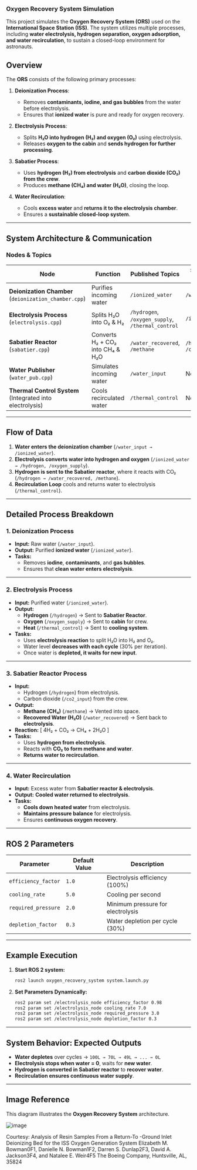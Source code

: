 
### **Oxygen Recovery System Simulation**

This project simulates the **Oxygen Recovery System (ORS)** used on the **International Space Station (ISS)**. The system utilizes multiple processes, including **water electrolysis, hydrogen separation, oxygen adsorption, and water recirculation**, to sustain a closed-loop environment for astronauts.

## **Overview**
The **ORS** consists of the following primary processes:

1. **Deionization Process**:
   - Removes **contaminants, iodine, and gas bubbles** from the water before electrolysis.
   - Ensures that **ionized water** is pure and ready for oxygen recovery.

2. **Electrolysis Process**:
   - Splits **H₂O into hydrogen (H₂) and oxygen (O₂)** using electrolysis.
   - Releases **oxygen to the cabin** and **sends hydrogen for further processing**.

3. **Sabatier Process**:
   - Uses **hydrogen (H₂) from electrolysis** and **carbon dioxide (CO₂) from the crew**.
   - Produces **methane (CH₄) and water (H₂O)**, closing the loop.

4. **Water Recirculation**:
   - Cools **excess water** and **returns it to the electrolysis chamber**.
   - Ensures a **sustainable closed-loop system**.

---

## **System Architecture & Communication**

### **Nodes & Topics**
| **Node** | **Function** | **Published Topics** | **Subscribed Topics** |
|----------|-------------|---------------------|---------------------|
| **Deionization Chamber** (`deionization_chamber.cpp`) | Purifies incoming water | `/ionized_water` | `/water_input` |
| **Electrolysis Process** (`electrolysis.cpp`) | Splits H₂O into O₂ & H₂ | `/hydrogen`, `/oxygen_supply`, `/thermal_control` | `/ionized_water` |
| **Sabatier Reactor** (`sabatier.cpp`) | Converts H₂ + CO₂ into CH₄ & H₂O | `/water_recovered`, `/methane` | `/hydrogen`, `/co2_input` |
| **Water Publisher** (`water_pub.cpp`) | Simulates incoming water | `/water_input` | None |
| **Thermal Control System** (Integrated into electrolysis) | Cools recirculated water | `/thermal_control` | None |

---

## **Flow of Data**
1. **Water enters the deionization chamber** (`/water_input → /ionized_water`).
2. **Electrolysis converts water into hydrogen and oxygen** (`/ionized_water → /hydrogen, /oxygen_supply`).
3. **Hydrogen is sent to the Sabatier reactor**, where it reacts with CO₂ (`/hydrogen → /water_recovered, /methane`).
4. **Recirculation Loop** cools and returns water to electrolysis (`/thermal_control`).

---

## **Detailed Process Breakdown**
### **1. Deionization Process**
- **Input:** Raw water (`/water_input`).
- **Output:** Purified **ionized water** (`/ionized_water`).
- **Tasks:**
  - Removes **iodine**, **contaminants**, and **gas bubbles**.
  - Ensures that **clean water enters electrolysis**.

---

### **2. Electrolysis Process**
- **Input:** Purified water (`/ionized_water`).
- **Output:**
  - **Hydrogen** (`/hydrogen`) → Sent to **Sabatier Reactor**.
  - **Oxygen** (`/oxygen_supply`) → Sent to **cabin** for crew.
  - **Heat** (`/thermal_control`) → Sent to **cooling system**.
- **Tasks:**
  - Uses **electrolysis reaction** to split H₂O into H₂ and O₂.
  - Water level **decreases with each cycle** (30% per iteration).
  - Once water is **depleted, it waits for new input**.

---

### **3. Sabatier Reactor Process**
- **Input:**
  - Hydrogen (`/hydrogen`) from electrolysis.
  - Carbon dioxide (`/co2_input`) from the crew.
- **Output:**
  - **Methane (CH₄)** (`/methane`) → Vented into space.
  - **Recovered Water (H₂O)** (`/water_recovered`) → Sent back to **electrolysis**.
- **Reaction:**
  \[
  4H₂ + CO₂ → CH₄ + 2H₂O
  \]
- **Tasks:**
  - Uses **hydrogen from electrolysis**.
  - Reacts with **CO₂ to form methane and water**.
  - **Returns water to recirculation**.

---

### **4. Water Recirculation**
- **Input:** Excess water from **Sabatier reactor & electrolysis**.
- **Output:** **Cooled water returned to electrolysis**.
- **Tasks:**
  - **Cools down heated water** from electrolysis.
  - **Maintains pressure balance** for electrolysis.
  - Ensures **continuous oxygen recovery**.

---

## **ROS 2 Parameters**
| **Parameter** | **Default Value** | **Description** |
|--------------|------------------|----------------|
| `efficiency_factor` | `1.0` | Electrolysis efficiency (100%) |
| `cooling_rate` | `5.0` | Cooling per second |
| `required_pressure` | `2.0` | Minimum pressure for electrolysis |
| `depletion_factor` | `0.3` | Water depletion per cycle (30%) |

---

## **Example Execution**
1. **Start ROS 2 system:**
   ```sh
   ros2 launch oxygen_recovery_system system.launch.py
   ```
2. **Set Parameters Dynamically:**
   ```sh
   ros2 param set /electrolysis_node efficiency_factor 0.98
   ros2 param set /electrolysis_node cooling_rate 7.0
   ros2 param set /electrolysis_node required_pressure 3.0
   ros2 param set /electrolysis_node depletion_factor 0.3
   ```

---

## **System Behavior: Expected Outputs**
- **Water depletes** over cycles → `100L → 70L → 49L → ... → 0L`
- **Electrolysis stops when water = 0**, waits for **new water**.
- **Hydrogen is converted in Sabatier reactor** to **recover water**.
- **Recirculation ensures continuous water supply**.

---

## **Image Reference**
This diagram illustrates the **Oxygen Recovery System** architecture.

![image](https://github.com/user-attachments/assets/3b07155a-b415-404f-ba10-e230ec83b447)


Courtesy: Analysis of Resin Samples From a Return-To -Ground Inlet 
Deionizing Bed for the ISS Oxygen Generation System 
Elizabeth M. Bowman0F1, Danielle N. Bowman1F2, Darren S. Dunlap2F3, David A. Jackson3F4, and Natalee E. Weir4F5 
The Boeing Company, Huntsville, AL, 35824

